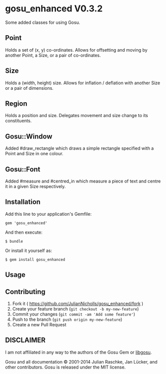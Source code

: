 # gosu_enhanced V0.3.2

Some added classes for using Gosu.

## Point

Holds a set of (x, y) co-ordinates. Allows for offsetting and moving by another
Point, a Size, or a pair of co-ordinates.

## Size

Holds a (width, height) size. Allows for inflation / deflation with another
Size or a pair of dimensions.

## Region

Holds a position and size. Delegates movement and size change to its
constituents.

## Gosu::Window

Added #draw_rectangle which draws a simple rectangle specified with a Point
and Size in one colour.

## Gosu::Font

Added #measure and #centred_in which measure a piece of text and centre it in
a given Size respectively.

## Installation

Add this line to your application's Gemfile:

    gem 'gosu_enhanced'

And then execute:

    $ bundle

Or install it yourself as:

    $ gem install gosu_enhanced

## Usage



## Contributing

1. Fork it ( https://github.com/JulianNicholls/gosu_enhanced/fork )
2. Create your feature branch (`git checkout -b my-new-feature`)
3. Commit your changes (`git commit -am 'Add some feature'`)
4. Push to the branch (`git push origin my-new-feature`)
5. Create a new Pull Request

## DISCLAIMER

I am not affiliated in any way to the authors of the Gosu Gem or
[libgosu](libgosu.org).

Gosu and all documentation © 2001-2014 Julian Raschke, Jan Lücker, and
other contributors. Gosu is released under the MIT license.

